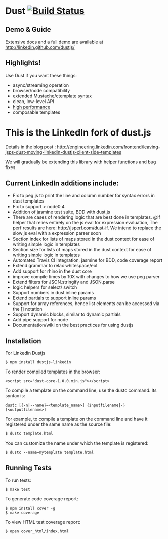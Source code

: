 Dust  [![Build Status](https://secure.travis-ci.org/linkedin/dustjs.png)](http://travis-ci.org/linkedin/dustjs)
====

Demo & Guide
------------
Extensive docs and a full demo are available at <http://linkedin.github.com/dustjs/>


Highlights!
----

Use Dust if you want these things:

* async/streaming operation
* browser/node compatibility
* extended Mustache/ctemplate syntax
* clean, low-level API
* [high performance](http://akdubya.github.com/dustjs/benchmark/index.html)
* composable templates


This is the LinkedIn fork of dust.js
====================================

Details in the blog post : http://engineering.linkedin.com/frontend/leaving-jsps-dust-moving-linkedin-dustjs-client-side-templates

We will gradually be extending this library with helper functions and bug fixes. 

Current LinkedIn additions include:
--------------------------

* Fix to peg.js to print the line and column number for syntax errors in dust templates
* Fix to support > node0.4 
* Addition of jasmine test suite, BDD with dust.js 
* There are cases of rendering logic that are best done in templates. @if helper that relies entirely on the js eval for expression evaluation, The perf results are here: <http://jsperf.com/dust-if>. We intend to replace the slow js eval with a expression parser soon 
* Section index for lists of maps stored in the dust context for ease of writing simple logic in templates
* Section size for lists of maps stored in the dust context for ease of  writing simple logic in templates
* Automated Travis CI integration, jasmine for BDD, code coverage report
* Extend grammar to relax whitespace/eol 
* Add support for rhino in the dust core
* improve compile times by 10X with changes to how we use peg parser
* Extend filters for JSON.stringify and JSON.parse
* logic helpers for select/ switch
* Support numbers in dust inline params
* Extend partials to support inline params
* Support for array references, hence list elements can be accessed via the [] notation
* Support dynamic blocks, similar to dynamic partials
* Add pipe support for node
* Documentation/wiki on the best practices for using dustjs


Installation
------------

For Linkedin Dustjs

    $ npm install dustjs-linkedin

To render compiled templates in the browser:

    <script src="dust-core-1.0.0.min.js"></script>

To compile a template on the command line, use the dustc command.
Its syntax is:

    dustc [{-n|--name}=<template_name>] {inputfilename|-} [<outputfilename>]

For example, to compile a template on the command line and have it
registered under the same name as the source file:

    $ dustc template.html

You can customize the name under which the template is registered:

    $ dustc --name=mytemplate template.html

Running Tests
------------

To run tests:

    $ make test

To generate code coverage report:

    $ npm install cover -g
    $ make coverage
    
To view HTML test coverage report:

    $ open cover_html/index.html
